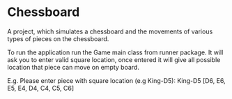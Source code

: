 # Chessboard
A project, which simulates a chessboard and the movements of various types of pieces on the chessboard.

To run the application run the Game main class from runner package.
It will ask you to enter valid square location, once entered it will give all possible location that piece can move on empty board.

E.g. 
Please enter piece with square location (e.g King-D5): King-D5
[D6, E6, E5, E4, D4, C4, C5, C6]
